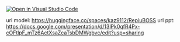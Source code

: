 [![Open in Visual Studio Code](https://classroom.github.com/assets/open-in-vscode-c66648af7eb3fe8bc4f294546bfd86ef473780cde1dea487d3c4ff354943c9ae.svg)](https://classroom.github.com/online_ide?assignment_repo_id=9014470&assignment_repo_type=AssignmentRepo)



url model: https://huggingface.co/spaces/kaz9112/RepiuBOSS
url ppt: https://docs.google.com/presentation/d/13lPk0qfR4Px-cOFtlpF_mTz6ActXsaZcaTsbDMWgbvc/edit?usp=sharing
